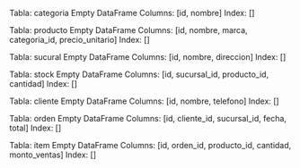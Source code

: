 Tabla: categoria
Empty DataFrame
Columns: [id, nombre]
Index: []

Tabla: producto
Empty DataFrame
Columns: [id, nombre, marca, categoria_id, precio_unitario]
Index: []

Tabla: sucural
Empty DataFrame
Columns: [id, nombre, direccion]
Index: []

Tabla: stock
Empty DataFrame
Columns: [id, sucursal_id, producto_id, cantidad]
Index: []

Tabla: cliente
Empty DataFrame
Columns: [id, nombre, telefono]
Index: []

Tabla: orden
Empty DataFrame
Columns: [id, cliente_id, sucursal_id, fecha, total]
Index: []

Tabla: item
Empty DataFrame
Columns: [id, orden_id, producto_id, cantidad, monto_ventas]
Index: []